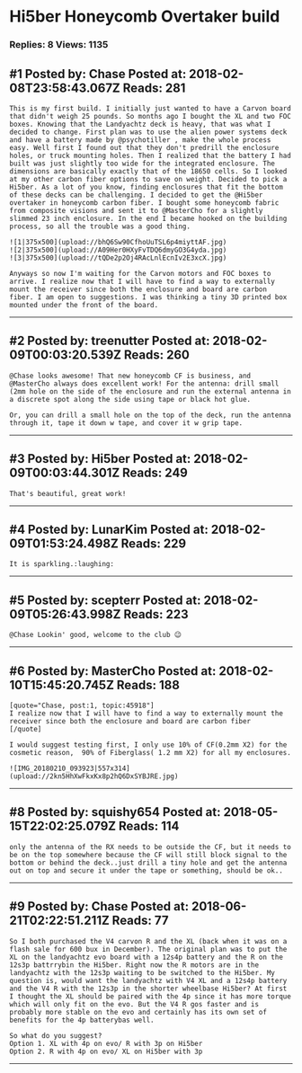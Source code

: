 # Hi5ber Honeycomb Overtaker build

### Replies: 8 Views: 1135

## \#1 Posted by: Chase Posted at: 2018-02-08T23:58:43.067Z Reads: 281

```
This is my first build. I initially just wanted to have a Carvon board that didn't weigh 25 pounds. So months ago I bought the XL and two FOC boxes. Knowing that the Landyachtz deck is heavy, that was what I decided to change. First plan was to use the alien power systems deck and have a battery made by @psychotiller , make the whole process easy. Well first I found out that they don't predrill the enclosure holes, or truck mounting holes. Then I realized that the battery I had built was just slightly too wide for the integrated enclosure. The dimensions are basically exactly that of the 18650 cells. So I looked at my other carbon fiber options to save on weight. Decided to pick a Hi5ber. As a lot of you know, finding enclosures that fit the bottom of these decks can be challenging. I decided to get the @Hi5ber overtaker in honeycomb carbon fiber. I bought some honeycomb fabric from composite visions and sent it to @MasterCho for a slightly slimmed 23 inch enclosure. In the end I became hooked on the building process, so all the trouble was a good thing.

![1|375x500](upload://bhQ6Sw90CfhoUuTSL6p4miyttAF.jpg)
![2|375x500](upload://A09Her0HXyFvTDQ6dmyGO3G4yda.jpg)
![3|375x500](upload://tQDe2p2Oj4RAcLnlEcnIv2E3xcX.jpg)

Anyways so now I'm waiting for the Carvon motors and FOC boxes to arrive. I realize now that I will have to find a way to externally mount the receiver since both the enclosure and board are carbon fiber. I am open to suggestions. I was thinking a tiny 3D printed box mounted under the front of the board.
```

---
## \#2 Posted by: treenutter Posted at: 2018-02-09T00:03:20.539Z Reads: 260

```
@Chase looks awesome! That new honeycomb CF is business, and @MasterCho always does excellent work! For the antenna: drill small (2mm hole on the side of the enclosure and run the external antenna in a discrete spot along the side using tape or black hot glue.

Or, you can drill a small hole on the top of the deck, run the antenna through it, tape it down w tape, and cover it w grip tape.
```

---
## \#3 Posted by: Hi5ber Posted at: 2018-02-09T00:03:44.301Z Reads: 249

```
That's beautiful, great work!
```

---
## \#4 Posted by: LunarKim Posted at: 2018-02-09T01:53:24.498Z Reads: 229

```
It is sparkling.:laughing:
```

---
## \#5 Posted by: scepterr Posted at: 2018-02-09T05:26:43.998Z Reads: 223

```
@Chase Lookin' good, welcome to the club 😉
```

---
## \#6 Posted by: MasterCho Posted at: 2018-02-10T15:45:20.745Z Reads: 188

```
[quote="Chase, post:1, topic:45918"]
I realize now that I will have to find a way to externally mount the receiver since both the enclosure and board are carbon fiber
[/quote]

I would suggest testing first, I only use 10% of CF(0.2mm X2) for the cosmetic reason,  90% of Fiberglass( 1.2 mm X2) for all my enclosures.

![IMG_20180210_093923|557x314](upload://2kn5HhXwFkxKx8p2hQ6DxSYBJRE.jpg)
```

---
## \#8 Posted by: squishy654 Posted at: 2018-05-15T22:02:25.079Z Reads: 114

```
only the antenna of the RX needs to be outside the CF, but it needs to be on the top somewhere because the CF will still block signal to the bottom or behind the deck..just drill a tiny hole and get the antenna out on top and secure it under the tape or something, should be ok..
```

---
## \#9 Posted by: Chase Posted at: 2018-06-21T02:22:51.211Z Reads: 77

```
So I both purchased the V4 carvon R and the XL (back when it was on a flash sale for 600 bux in December). The original plan was to put the XL on the landyachtz evo board with a 12s4p battery and the R on the 12s3p battrrybin the Hi5ber. Right now the R motors are in the landyachtz with the 12s3p waiting to be switched to the Hi5ber. My question is, would want the landyachtz with V4 XL and a 12s4p battery and the V4 R with the 12s3p in the shorter wheelbase Hi5ber? At first I thought the XL should be paired with the 4p since it has more torque which will only fit on the evo. But the V4 R gos faster and is probably more stable on the evo and certainly has its own set of benefits for the 4p batterybas well.

So what do you suggest?
Option 1. XL with 4p on evo/ R with 3p on Hi5ber
Option 2. R with 4p on evo/ XL on Hi5ber with 3p
```

---
